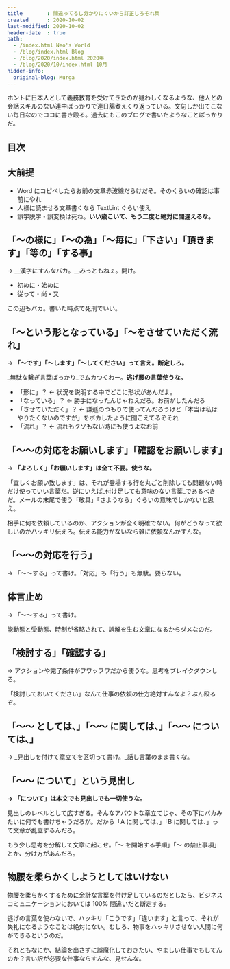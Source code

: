 ```yaml
---
title        : 間違ってるし分かりにくいから訂正しろそれ集
created      : 2020-10-02
last-modified: 2020-10-02
header-date  : true
path:
  - /index.html Neo's World
  - /blog/index.html Blog
  - /blog/2020/index.html 2020年
  - /blog/2020/10/index.html 10月
hidden-info:
  original-blog: Murga
---
```


ホントに日本人として義務教育を受けてきたのか疑わしくなるような、他人との会話スキルのない連中ばっかりで連日腸煮えくり返っている。文句しか出てこない毎日なのでココに書き殴る。過去にもこのブログで書いたようなことばっかりだ。

## 目次

## 大前提

- Word にコピペしたらお前の文章赤波線だらけだぞ。そのくらいの確認は事前にやれ
- 人様に読ませる文章書くなら TextLint ぐらい使え
- 誤字脱字・誤変換は死ね。__いい歳こいて、もう二度と絶対に間違えるな。__

## 「〜の様に」「〜の為」「〜毎に」「下さい」「頂きます」「等の」「する事」

→ __漢字にすんなバカ。__みっともねぇ。開け。

- 初めに・始めに
- 従って・尚・又

この辺もバカ。書いた時点で死刑でいい。

## 「〜という形となっている」「〜をさせていただく流れ」

→ __「〜です」「〜します」「〜してください」って言え。断定しろ。__

_無駄な繋ぎ言葉ばっかり_でムカつくわー。__逃げ腰の言葉使うな。__

- 「形に」？ ← 状況を説明する中でどこに形状があんだよ。
- 「なっている」？ ← 勝手になったんじゃねえだろ。お前がしたんだろ
- 「させていただく」？ ← 謙遜のつもりで使ってんだろうけど「本当は私はやりたくないのですが」をボカしたように聞こえてるぞそれ
- 「流れ」？ ← 流れもクソもない時にも使うよなお前

## 「〜〜の対応をお願いします」「確認をお願いします」

→ __「よろしく」「お願いします」は全て不要。使うな。__

「宜しくお願い致します」は、それが登場する行を丸ごと削除しても問題ない時だけ使っていい言葉だ。逆にいえば_付け足しても意味のない言葉_であるべきだ。メールの末尾で使う「敬具」「さようなら」ぐらいの意味でしかないと思え。

相手に何を依頼しているのか、アクションが全く明確でない。何がどうなって欲しいのかハッキリ伝えろ。伝える能力がないなら雑に依頼なんかすんな。

## 「〜〜の対応を行う」

→ 「〜〜する」って書け。「対応」も「行う」も無駄。要らない。

## 体言止め

→ 「〜〜する」って書け。

能動態と受動態、時制が省略されて、誤解を生む文章になるからダメなのだ。

## 「検討する」「確認する」

→ アクションや完了条件がフワッフワだから使うな。思考をブレイクダウンしろ。

「検討しておいてください」なんて仕事の依頼の仕方絶対すんなよ？ぶん殴るぞ。

## 「〜〜 としては、」「〜〜 に関しては、」「〜〜 については、」

→ _見出しを付けて章立てを区切って書け。_話し言葉のまま書くな。

## 「〜〜 について」という見出し

__→ 「について」は本文でも見出しでも一切使うな。__

見出しのレベルとして広すぎる。そんなアバウトな章立てじゃ、その下にバカみたいに何でも書けちゃうだろが。だから「A に関しては、」「B に関しては、」って文章が乱立するんだろ。

もう少し思考を分解して文章に起こせ。「〜 を開始する手順」「〜 の禁止事項」とか、分け方があんだろ。

## 物腰を柔らかくしようとしてはいけない

物腰を柔らかくするために余計な言葉を付け足しているのだとしたら、ビジネスコミュニケーションにおいては 100% 間違いだと断定する。

逃げの言葉を使わないで、ハッキリ「こうです」「違います」と言って、それが失礼になるようなことは絶対にない。むしろ、物事をハッキリさせない人間に何ができるというのだ。

それともなにか、結論を出さずに誤魔化しておきたい、やましい仕事でもしてんのか？言い訳が必要な仕事ならすんな、見せんな。
